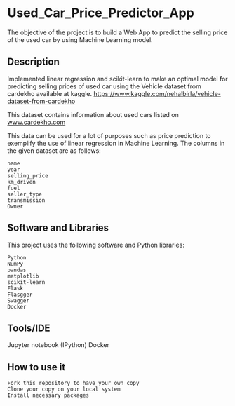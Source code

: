 # Used_Car_Price_Predictor_App

The objective of the project is to build a Web App to predict the selling price of the used car by using Machine Learning model.

## Description

Implemented linear regression and scikit-learn to make an optimal model for predicting selling prices of used car using the Vehicle dataset from cardekho available at kaggle. https://www.kaggle.com/nehalbirla/vehicle-dataset-from-cardekho

This dataset contains information about used cars listed on www.cardekho.com

This data can be used for a lot of purposes such as price prediction to exemplify the use of linear regression in Machine Learning.
The columns in the given dataset are as follows:

    name
    year
    selling_price
    km_driven
    fuel
    seller_type
    transmission
    Owner


## Software and Libraries

This project uses the following software and Python libraries:

    Python
    NumPy
    pandas
    matplotlib
    scikit-learn
    Flask
    Flasgger
    Swagger
    Docker

## Tools/IDE

Jupyter notebook (IPython)
Docker

## How to use it

    Fork this repository to have your own copy
    Clone your copy on your local system
    Install necessary packages
